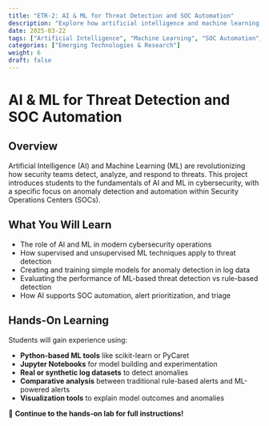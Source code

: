 ```yaml
---
title: "ETR-2: AI & ML for Threat Detection and SOC Automation"
description: "Explore how artificial intelligence and machine learning are transforming threat detection and security operations through hands-on experimentation with anomaly detection models."
date: 2025-03-22
tags: ["Artificial Intelligence", "Machine Learning", "SOC Automation", "Anomaly Detection"]
categories: ["Emerging Technologies & Research"]
weight: 6
draft: false
---
```


# AI & ML for Threat Detection and SOC Automation

## Overview
Artificial Intelligence (AI) and Machine Learning (ML) are revolutionizing how security teams detect, analyze, and respond to threats. This project introduces students to the fundamentals of AI and ML in cybersecurity, with a specific focus on anomaly detection and automation within Security Operations Centers (SOCs).

## What You Will Learn
- The role of AI and ML in modern cybersecurity operations
- How supervised and unsupervised ML techniques apply to threat detection
- Creating and training simple models for anomaly detection in log data
- Evaluating the performance of ML-based threat detection vs rule-based detection
- How AI supports SOC automation, alert prioritization, and triage

## Hands-On Learning
Students will gain experience using:
- **Python-based ML tools** like scikit-learn or PyCaret
- **Jupyter Notebooks** for model building and experimentation
- **Real or synthetic log datasets** to detect anomalies
- **Comparative analysis** between traditional rule-based alerts and ML-powered alerts
- **Visualization tools** to explain model outcomes and anomalies

🔗 **Continue to the hands-on lab for full instructions!**
